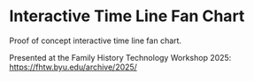 # Interactive Time Line Fan Chart

Proof of concept interactive time line fan chart.

Presented at the Family History Technology Workshop 2025: https://fhtw.byu.edu/archive/2025/
